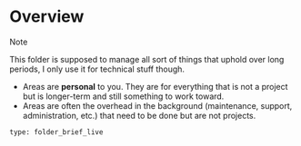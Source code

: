 # Overview
 
> [!NOTE]
> This folder is supposed to manage all sort of things that uphold over long periods, I only use it for technical stuff though.
> - Areas are **personal** to you. They are for everything that is not a project but is longer-term and still something to work toward.
> - Areas are often the overhead in the background (maintenance, support, administration, etc.) that need to be done but are not projects.

```ccard
type: folder_brief_live
```

